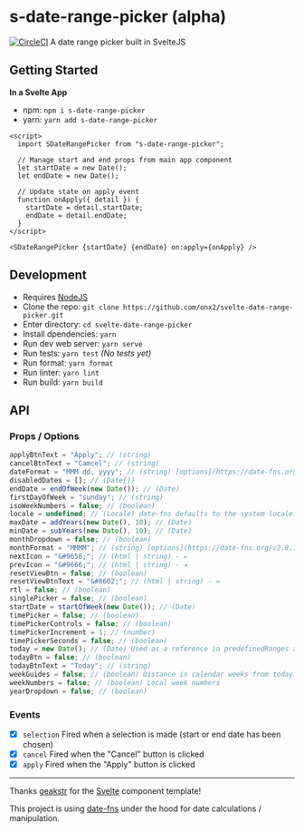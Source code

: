 # s-date-range-picker (alpha)

[![CircleCI](https://circleci.com/gh/onx2/svelte-date-range-picker/tree/master.svg?style=svg)](https://circleci.com/gh/onx2/svelte-date-range-picker/tree/master) A date range picker built in SvelteJS

## Getting Started

**In a Svelte App**

- npm: `npm i s-date-range-picker`
- yarn: `yarn add s-date-range-picker`

```svelte
<script>
  import SDateRangePicker from "s-date-range-picker";

  // Manage start and end props from main app component
  let startDate = new Date();
  let endDate = new Date();

  // Update state on apply event
  function onApply({ detail }) {
    startDate = detail.startDate;
    endDate = detail.endDate;
  }
</script>

<SDateRangePicker {startDate} {endDate} on:apply={onApply} />
```

## Development

- Requires [NodeJS](https://nodejs.org/)
- Clone the repo: `git clone https://github.com/onx2/svelte-date-range-picker.git`
- Enter directory: `cd svelte-date-range-picker`
- Install dpendencies: `yarn`
- Run dev web server: `yarn serve`
- Run tests: `yarn test` _(No tests yet)_
- Run format: `yarn format`
- Run linter: `yarn lint`
- Run build: `yarn build`

## API

### Props / Options
```javascript
applyBtnText = "Apply"; // (string)
cancelBtnText = "Camcel"; // (string)
dateFormat = "MMM dd, yyyy"; // (string) [options](https://date-fns.org/v2.8.1/docs/format)
disabledDates = []; // (Date[])
endDate = endOfWeek(new Date()); // (Date)
firstDayOfWeek = "sunday"; // (string)
isoWeekNumbers = false; // (boolean)
locale = undefined; // (Locale) date-fns defaults to the system locale.
maxDate = addYears(new Date(), 10); // (Date)
minDate = subYears(new Date(), 10); // (Date)
monthDropdown = false; // (boolean)
monthFormat = "MMMM"; // (string) [options](https://date-fns.org/v2.8.1/docs/format)
nextIcon = "&#9656;"; // (html | string) - ▸
prevIcon = "&#9666;"; // (html | string) - ◂
resetViewBtn = false; // (boolean)
resetViewBtnText = "&#8602;"; // (html | string) - ↚
rtl = false; // (boolean)
singlePicker = false; // (boolean)
startDate = startOfWeek(new Date()); // (Date)
timePicker = false; // (boolean)
timePickerControls = false; // (boolean)
timePickerIncrement = 1; // (number)
timePickerSeconds = false; // (boolean)
today = new Date(); // (Date) Used as a reference in predefinedRanges and for underlining in calendar
todayBtn = false; // (boolean)
todayBtnText = "Today"; // (string)
weekGuides = false; // (boolean) Distance in calendar weeks from today
weekNumbers = false; // (boolean) Local week numbers
yearDropdown = false; // (boolean)
```

### Events
- [x] `selection` Fired when a selection is made (start or end date has been chosen)
- [x] `cancel` Fired when the "Cancel" button is clicked
- [x] `apply` Fired when the "Apply" button is clicked

---

Thanks [geakstr](https://github.com/geakstr/svelte-3-rollup-typescript-vscode) for the [Svelte](https://svelte.dev/) component template!

This project is using [date-fns](https://date-fns.org/) under the hood for date calculations / manipulation.
